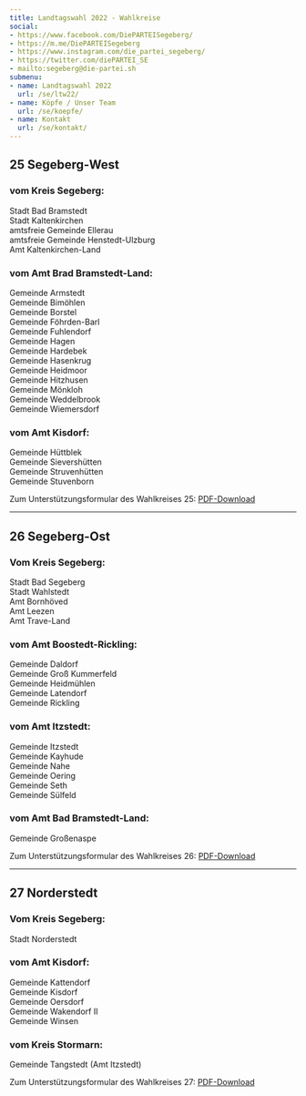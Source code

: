 ```yaml
---
title: Landtagswahl 2022 - Wahlkreise
social:
- https://www.facebook.com/DiePARTEISegeberg/
- https://m.me/DiePARTEISegeberg
- https://www.instagram.com/die_partei_segeberg/
- https://twitter.com/diePARTEI_SE
- mailto:segeberg@die-partei.sh
submenu:
- name: Landtagswahl 2022
  url: /se/ltw22/
- name: Köpfe / Unser Team
  url: /se/koepfe/
- name: Kontakt
  url: /se/kontakt/
---
```


## 25 Segeberg-West

### vom Kreis Segeberg:

Stadt Bad Bramstedt  
Stadt Kaltenkirchen  
amtsfreie Gemeinde Ellerau  
amtsfreie Gemeinde Henstedt-Ulzburg  
Amt Kaltenkirchen-Land

### vom Amt Brad Bramstedt-Land:  

Gemeinde Armstedt  
Gemeinde Bimöhlen  
Gemeinde Borstel  
Gemeinde Föhrden-Barl  
Gemeinde Fuhlendorf  
Gemeinde Hagen  
Gemeinde Hardebek  
Gemeinde Hasenkrug  
Gemeinde Heidmoor  
Gemeinde Hitzhusen  
Gemeinde Mönkloh  
Gemeinde Weddelbrook  
Gemeinde Wiemersdorf  

### vom Amt Kisdorf:

Gemeinde Hüttblek  
Gemeinde Sievershütten  
Gemeinde Struvenhütten  
Gemeinde Stuvenborn  

Zum Unterstützungsformular des Wahlkreises 25: [PDF-Download](../ltw22/LTW22-Die_PARTEI_25.pdf)

--------

## 26 Segeberg-Ost
### Vom Kreis Segeberg:

Stadt Bad Segeberg  
Stadt Wahlstedt  
Amt Bornhöved  
Amt Leezen  
Amt Trave-Land  

### vom Amt Boostedt-Rickling:  
Gemeinde Daldorf  
Gemeinde Groß Kummerfeld  
Gemeinde Heidmühlen  
Gemeinde Latendorf  
Gemeinde Rickling  

### vom Amt Itzstedt:  
Gemeinde Itzstedt  
Gemeinde Kayhude  
Gemeinde Nahe  
Gemeinde Oering  
Gemeinde Seth  
Gemeinde Sülfeld

### vom Amt Bad Bramstedt-Land:
Gemeinde Großenaspe

Zum Unterstützungsformular des Wahlkreises 26: [PDF-Download](../ltw22/LTW22-Die_PARTEI_26.pdf)

--------

## 27 Norderstedt
### Vom Kreis Segeberg:

Stadt Norderstedt

### vom Amt Kisdorf:
Gemeinde Kattendorf  
Gemeinde Kisdorf  
Gemeinde Oersdorf  
Gemeinde Wakendorf II  
Gemeinde Winsen  

### vom Kreis Stormarn:
Gemeinde Tangstedt (Amt Itzstedt)

Zum Unterstützungsformular des Wahlkreises 27: [PDF-Download](../ltw22/LTW22-Die_PARTEI_27.pdf)
